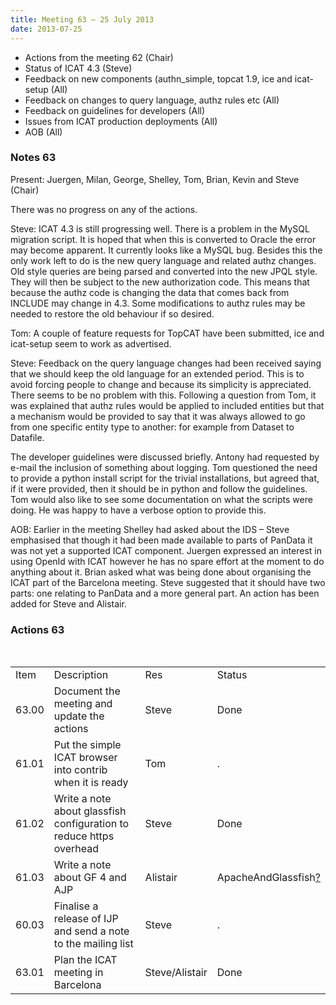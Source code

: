 ```yaml
---
title: Meeting 63 – 25 July 2013
date: 2013-07-25
---
```


  - Actions from the meeting 62 (Chair)
  - Status of ICAT 4.3 (Steve)
  - Feedback on new components (authn\_simple, topcat 1.9, ice and
    icat-setup (All)
  - Feedback on changes to query language, authz rules etc (All)
  - Feedback on guidelines for developers (All)
  - Issues from ICAT production deployments (All)
  - AOB (All)

### Notes 63

Present: Juergen, Milan, George, Shelley, Tom, Brian, Kevin and Steve
(Chair)

There was no progress on any of the actions.

Steve: ICAT 4.3 is still progressing well. There is a problem in the
MySQL migration script. It is hoped that when this is converted to
Oracle the error may become apparent. It currently looks like a MySQL
bug. Besides this the only work left to do is the new query language and
related authz changes. Old style queries are being parsed and converted
into the new JPQL style. They will then be subject to the new
authorization code. This means that because the authz code is changing
the data that comes back from INCLUDE may change in 4.3. Some
modifications to authz rules may be needed to restore the old behaviour
if so desired.

Tom: A couple of feature requests for TopCAT have been submitted, ice
and icat-setup seem to work as advertised.

Steve: Feedback on the query language changes had been received saying
that we should keep the old language for an extended period. This is to
avoid forcing people to change and because its simplicity is
appreciated. There seems to be no problem with this. Following a
question from Tom, it was explained that authz rules would be applied to
included entities but that a mechanism would be provided to say that it
was always allowed to go from one specific entity type to another: for
example from Dataset to Datafile.

The developer guidelines were discussed briefly. Antony had requested by
e-mail the inclusion of something about logging. Tom questioned the need
to provide a python install script for the trivial installations, but
agreed that, if it were provided, then it should be in python and follow
the guidelines. Tom would also like to see some documentation on what
the scripts were doing. He was happy to have a verbose option to provide
this.

AOB: Earlier in the meeting Shelley had asked about the IDS – Steve
emphasised that though it had been made available to parts of PanData it
was not yet a supported ICAT component. Juergen expressed an interest in
using OpenId with ICAT however he has no spare effort at the moment to
do anything about it. Brian asked what was being done about organising
the ICAT part of the Barcelona meeting. Steve suggested that it should
have two parts: one relating to PanData and a more general part. An
action has been added for Steve and
Alistair.

### Actions 63

 

|       |                                                                     |                |                                                                                        |
| ----- | ------------------------------------------------------------------- | -------------- | -------------------------------------------------------------------------------------- |
| Item  | Description                                                         | Res            | Status                                                                                 |
| 63.00 | Document the meeting and update the actions                         | Steve          | Done                                                                                   |
| 61.01 | Put the simple ICAT browser into contrib when it is ready           | Tom            | .                                                                                      |
| 61.02 | Write a note about glassfish configuration to reduce https overhead | Steve          | Done                                                                                   |
| 61.03 | Write a note about GF 4 and AJP                                     | Alistair       | ApacheAndGlassfish[?](https://code.google.com/p/icatproject/w/edit/ApacheAndGlassfish) |
| 60.03 | Finalise a release of IJP and send a note to the mailing list       | Steve          | .                                                                                      |
| 63.01 | Plan the ICAT meeting in Barcelona                                  | Steve/Alistair | Done                                                                                   |
